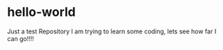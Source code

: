 # hello-world
Just a test Repository
I am trying to learn some coding, lets see how far I can go!!!!
